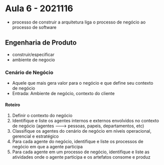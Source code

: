 
# Aula 6 - 2021116
- processo de construir a arquitetura liga o processo de negócio ao processo de software

## Engenharia de Produto
- construir/especificar 
- ambiente de negocio

### Cenário de Negócio
- Aquele que mais gera valor para o negócio e que define seu contexto de negócio
- Entrada: Ambiente de negócio, contexto do cliente

#### Roteiro
1. Definir o contexto do negócio
2. Identifique e liste os agentes internos e externos envolvidos no contexto de negócio (agentes ---> pessoas, papeis, departamentos, etc)
3. Classifique os agentes do cenário de negócio em níveis operacional, gerencial e estratégico
4. Para cada agente do negócio, identifique e liste os processos de negócio em que a agente participa
5. Para cada agente em um processo de negócio, identifique e liste as atividades onde o agente participa e os artefatos consome e produz